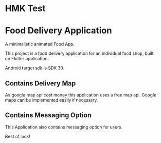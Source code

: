# HMK Test
# Food Delivery Application

A minimalistic animated Food App.

This project is a food delivery application for an individual food shop, built on Flutter application.

Android target sdk is SDK 30.

## Contains Delivery Map

As google map api cost money this application uses a free map api. Google maps can be implemented easily if necessary.

## Contains Messaging Option

This Application also contains messaging option for users.

Best of luck!
